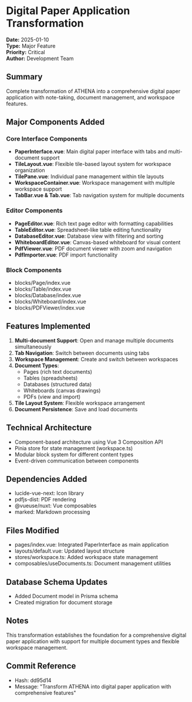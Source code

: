 # Digital Paper Application Transformation
**Date:** 2025-01-10  
**Type:** Major Feature  
**Priority:** Critical  
**Author:** Development Team  

## Summary
Complete transformation of ATHENA into a comprehensive digital paper application with note-taking, document management, and workspace features.

## Major Components Added

### Core Interface Components
- **PaperInterface.vue**: Main digital paper interface with tabs and multi-document support
- **TileLayout.vue**: Flexible tile-based layout system for workspace organization
- **TilePane.vue**: Individual pane management within tile layouts
- **WorkspaceContainer.vue**: Workspace management with multiple workspace support
- **TabBar.vue & Tab.vue**: Tab navigation system for multiple documents

### Editor Components
- **PageEditor.vue**: Rich text page editor with formatting capabilities
- **TableEditor.vue**: Spreadsheet-like table editing functionality
- **DatabaseEditor.vue**: Database view with filtering and sorting
- **WhiteboardEditor.vue**: Canvas-based whiteboard for visual content
- **PdfViewer.vue**: PDF document viewer with zoom and navigation
- **PdfImporter.vue**: PDF import functionality

### Block Components
- blocks/Page/index.vue
- blocks/Table/index.vue
- blocks/Database/index.vue
- blocks/Whiteboard/index.vue
- blocks/PDFViewer/index.vue

## Features Implemented
1. **Multi-document Support**: Open and manage multiple documents simultaneously
2. **Tab Navigation**: Switch between documents using tabs
3. **Workspace Management**: Create and switch between workspaces
4. **Document Types**:
   - Pages (rich text documents)
   - Tables (spreadsheets)
   - Databases (structured data)
   - Whiteboards (canvas drawings)
   - PDFs (view and import)
5. **Tile Layout System**: Flexible workspace arrangement
6. **Document Persistence**: Save and load documents

## Technical Architecture
- Component-based architecture using Vue 3 Composition API
- Pinia store for state management (workspace.ts)
- Modular block system for different content types
- Event-driven communication between components

## Dependencies Added
- lucide-vue-next: Icon library
- pdfjs-dist: PDF rendering
- @vueuse/nuxt: Vue composables
- marked: Markdown processing

## Files Modified
- pages/index.vue: Integrated PaperInterface as main application
- layouts/default.vue: Updated layout structure
- stores/workspace.ts: Added workspace state management
- composables/useDocuments.ts: Document management utilities

## Database Schema Updates
- Added Document model in Prisma schema
- Created migration for document storage

## Notes
This transformation establishes the foundation for a comprehensive digital paper application with support for multiple document types and flexible workspace management.

## Commit Reference
- Hash: dd95d14
- Message: "Transform ATHENA into digital paper application with comprehensive features"